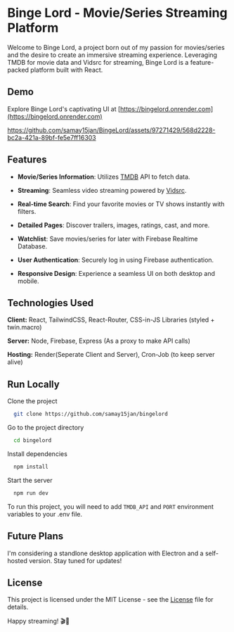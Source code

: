 # Binge Lord - Movie/Series Streaming Platform


Welcome to Binge Lord, a project born out of my passion for movies/series and the desire to create an immersive streaming experience. Leveraging TMDB for movie data and Vidsrc for streaming, Binge Lord is a feature-packed platform built with React.


## Demo

Explore Binge Lord's captivating UI at [https://bingelord.onrender.com](https://bingelord.onrender.com)


https://github.com/samay15jan/BingeLord/assets/97271429/568d2228-bc2a-421a-89bf-fe5e7ff16303


## Features


- **Movie/Series Information**: Utilizes [TMDB](https://developer.themoviedb.org/docs/getting-started) API to fetch data.

- **Streaming**: Seamless video streaming powered by [Vidsrc](https://vidsrc.me/).
  
- **Real-time Search**: Find your favorite movies or TV shows instantly with filters.
  
- **Detailed Pages**: Discover trailers, images, ratings, cast, and more.
  
- **Watchlist**: Save movies/series for later with Firebase Realtime Database.
  
- **User Authentication**: Securely log in using Firebase authentication.

- **Responsive Design**: Experience a seamless UI on both desktop and mobile.



## Technologies Used


**Client:** React, TailwindCSS, React-Router, CSS-in-JS Libraries (styled + twin.macro)

**Server:** Node, Firebase, Express (As a proxy to make API calls)

**Hosting:** Render(Seperate Client and Server), Cron-Job (to keep server alive)



## Run Locally


Clone the project

```bash
  git clone https://github.com/samay15jan/bingelord
```

Go to the project directory

```bash
  cd bingelord
```

Install dependencies

```bash
  npm install
```

Start the server

```bash
  npm run dev
```

To run this project, you will need to add `TMDB_API` and `PORT` environment variables to your .env file.


## Future Plans

I'm considering a standlone desktop application with Electron and a self-hosted version. Stay tuned for updates!


## License
This project is licensed under the MIT License - see the  [License](https://github.com/samay15jan/BingeLord/blob/main/LICENSE) file for details.


Happy streaming! 🎬🍿

